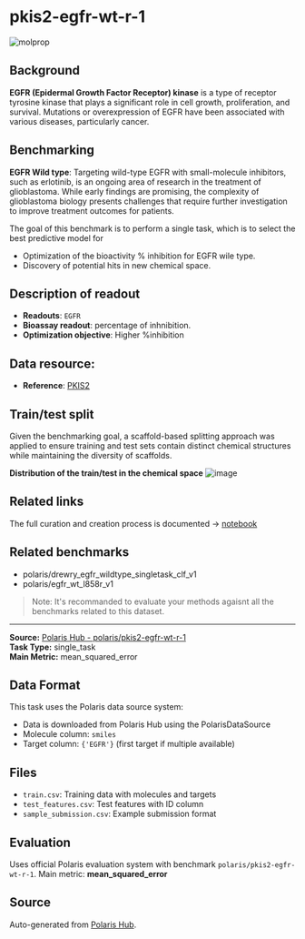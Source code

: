 # pkis2-egfr-wt-r-1

![molprop](https://storage.googleapis.com/polaris-public/icons/icons8-fox-60-kinases.png)



## Background
**EGFR (Epidermal Growth Factor Receptor) kinase** is a type of receptor tyrosine kinase that plays a significant role in cell growth, proliferation, and survival. Mutations or overexpression of EGFR have been associated with various diseases, particularly cancer.

## Benchmarking
**EGFR Wild type**:  Targeting wild-type EGFR with small-molecule inhibitors, such as erlotinib, is an ongoing area of research in the treatment of glioblastoma. While early findings are promising, the complexity of glioblastoma biology presents challenges that require further investigation to improve treatment outcomes for patients.

The goal of this benchmark is to perform a single task, which is to select  the best predictive model for
- Optimization of the bioactivity % inhibition for EGFR wile type.
- Discovery of potential hits in new chemical space.



## Description of readout 
- **Readouts**: `EGFR`
- **Bioassay readout**: percentage of inhnibition.
- **Optimization objective**: Higher %inhibition


## Data resource: 
- **Reference**: [PKIS2](https://www.ncbi.nlm.nih.gov/pubmed/28767711)

## Train/test split
Given the benchmarking goal, a scaffold-based splitting approach was applied to ensure training and test sets contain distinct chemical structures while maintaining the diversity of scaffolds.

**Distribution of the train/test in the chemical space**
![image](https://storage.googleapis.com/polaris-public/datasets/kinases/egfr/figures/drewry_egfr_wildtype_v1_tnse_scaffold_split.png)


## Related links
The full curation and creation process is documented -> [notebook](https://github.com/polaris-hub/polaris-recipes/blob/main/03_Kinases/EGFR)

## Related benchmarks
- polaris/drewry_egfr_wildtype_singletask_clf_v1
- polaris/egfr_wt_l858r_v1
> Note: It's recommanded to evaluate your methods agaisnt all the benchmarks related to this dataset. 


---

**Source:** [Polaris Hub - polaris/pkis2-egfr-wt-r-1](https://polarishub.io)  
**Task Type:** single_task  
**Main Metric:** mean_squared_error

## Data Format

This task uses the Polaris data source system:
- Data is downloaded from Polaris Hub using the PolarisDataSource
- Molecule column: `smiles`
- Target column: `{'EGFR'}` (first target if multiple available)

## Files

- `train.csv`: Training data with molecules and targets
- `test_features.csv`: Test features with ID column
- `sample_submission.csv`: Example submission format

## Evaluation

Uses official Polaris evaluation system with benchmark `polaris/pkis2-egfr-wt-r-1`.
Main metric: **mean_squared_error**

## Source

Auto-generated from [Polaris Hub](https://polarishub.io/).

